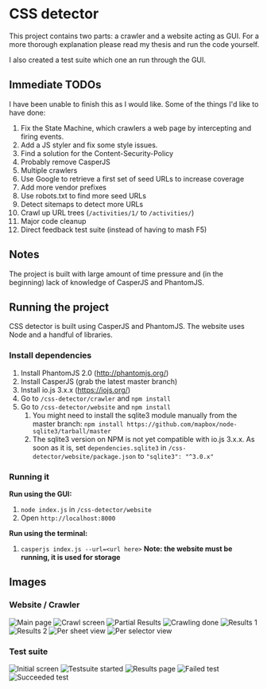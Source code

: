 # CSS detector

This project contains two parts: a crawler and a website acting as GUI. For a more thorough explanation please read my thesis and run the code yourself.

I also created a test suite which one an run through the GUI.

## Immediate TODOs

I have been unable to finish this as I would like. Some of the things I'd like to have done:

1. Fix the State Machine, which crawlers a web page by intercepting and firing events.
2. Add a JS styler and fix some style issues.
3. Find a solution for the Content-Security-Policy
4. Probably remove CasperJS
5. Multiple crawlers
6. Use Google to retrieve a first set of seed URLs to increase coverage
7. Add more vendor prefixes
8. Use robots.txt to find more seed URLs
9. Detect sitemaps to detect more URLs
10. Crawl up URL trees (`/activities/1/` to `/activities/`)
11. Major code cleanup
12. Direct feedback test suite (instead of having to mash F5)

## Notes

The project is built with large amount of time pressure and (in the beginning) lack of knowledge of CasperJS and PhantomJS.

## Running the project

CSS detector is built using CasperJS and PhantomJS. The website uses Node and a handful of libraries.

### Install dependencies

1. Install PhantomJS 2.0 (http://phantomjs.org/)
2. Install CasperJS (grab the latest master branch)
3. Install io.js 3.x.x (https://iojs.org/)
4. Go to `/css-detector/crawler` and `npm install`
5. Go to `/css-detector/website` and `npm install`
    1. You might need to install the sqlite3 module manually from the master branch: `npm install https://github.com/mapbox/node-sqlite3/tarball/master`
    2. The sqlite3 version on NPM is not yet compatible with io.js 3.x.x. As soon as it is, set `dependencies.sqlite3` in `/css-detector/website/package.json` to `"sqlite3": "^3.0.x"`


### Running it

__Run using the GUI:__

1. `node index.js` in `/css-detector/website`
2. Open `http://localhost:8000`

__Run using the terminal:__

1. `casperjs index.js --url=<url here>` __Note: the website must be running, it is used for storage__

## Images

### Website / Crawler

![Main page](/documentation/images/prototype/1_main_page.png)
![Crawl screen](/documentation/images/prototype/2_crawl_screen.png)
![Partial Results](/documentation/images/prototype/3_partial_results.png)
![Crawling done](/documentation/images/prototype/4_crawl_done.png)
![Results 1](/documentation/images/prototype/5_final_results_1.png)
![Results 2](/documentation/images/prototype/5_final_results_2.png)
![Per sheet view](/documentation/images/prototype/6_per_sheet_view.png)
![Per selector view](/documentation/images/prototype/7_per_rule_view.png)

### Test suite

![Initial screen](/documentation/images/testsuite/1_initial_screen.png)
![Testsuite started](/documentation/images/testsuite/2_started.png)
![Results page](/documentation/images/testsuite/3_results_overview.png)
![Failed test](/documentation/images/testsuite/4_failed_test.png)
![Succeeded test](/documentation/images/testsuite/5_succeeded_test.png)
